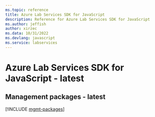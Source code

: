 ```yaml
---
ms.topic: reference
title: Azure Lab Services SDK for JavaScript
description: Reference for Azure Lab Services SDK for JavaScript
ms.author: jeffish
author: xirzec
ms.data: 10/31/2022
ms.devlang: javascript
ms.service: labservices
---
```

# Azure Lab Services SDK for JavaScript - latest

## Management packages - latest
[!INCLUDE [mgmt-packages](lab-services-mgmt-index.md)]